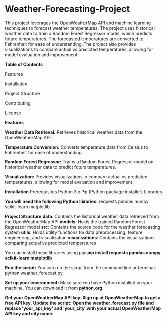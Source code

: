 # Weather-Forecasting-Project
This project leverages the OpenWeatherMap API and machine learning techniques to forecast weather temperatures. The project uses historical weather data to train a Random Forest Regressor model, which predicts future temperatures. The forecasted temperatures are converted to Fahrenheit for ease of understanding. The project also provides visualizations to compare actual vs predicted temperatures, allowing for model evaluation and improvement.

**Table of Contents**

Features

Installation

Project Structure

Contributing

License

 **Features**

   **Weather Data Retrieval:** Retrieves historical weather data from the OpenWeatherMap API.

  **Temperature Conversion:** Converts temperature data from Celsius to Fahrenheit for ease of understanding.
   
  **Random Forest Regressor:** Trains a Random Forest Regressor model on historical weather data to predict future temperatures.
   
  **Visualization:** Provides visualizations to compare actual vs predicted temperatures, allowing for model evaluation and improvement

**Installation**
Prerequisites
Python 3.x
Pip (Python package installer)
Libraries

**You will need the following Python libraries:**
requests
pandas
numpy
scikit-learn
matplotlib

**Project Structure**
    **data**: Contains the historical weather data retrieved from the OpenWeatherMap API
    **models**: Holds the trained Random Forest Regressor model
    **src**: Contains the source code for the weather forecasting system
    **utils**: Holds utility functions for data preprocessing, feature engineering, and visualization
    **visualizations**: Contains the visualizations comparing actual vs predicted temperatures


 You can install these libraries using pip: **pip install requests pandas numpy scikit-learn matplotlib**

 **Run the script:**
You can run the script from the command line or terminal: python weather_forecast.py

 **Set up your environment:**
Make sure you have Python installed on your machine. You can download it from **python.org**.

**Get your OpenWeatherMap API key:**
**Sign up at OpenWeatherMap to get a free API key.**
**Update the script:**
**Open the weather_forecast.py file and replace 'your_api_key' and 'your_city' with your actual OpenWeatherMap API key and city name.**
